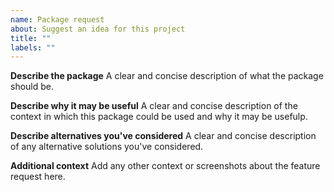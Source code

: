 ```yaml
---
name: Package request
about: Suggest an idea for this project
title: ""
labels: ""
---
```


**Describe the package**
A clear and concise description of what the package should be.

**Describe  why it may be useful**
A clear and concise description of the context in which this package could be used and why it may be usefulp.

**Describe alternatives you've considered**
A clear and concise description of any alternative solutions you've considered.

**Additional context**
Add any other context or screenshots about the feature request here.
